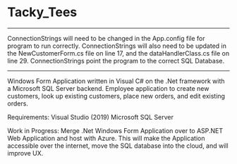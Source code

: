 # Tacky_Tees

******************************************************************************************************************************************
ConnectionStrings will need to be changed in the App.config file for program to run correctly. 
ConnectionStrings will also need to be updated in the NewCustomerForm.cs file on line 17, and the dataHandlerClass.cs file on line 29.
ConnectionStrings point the program to the correct SQL Database.
******************************************************************************************************************************************

Windows Form Application written in Visual C# on the .Net framework with a Microsoft SQL Server backend.
Employee application to create new customers, look up existing customers, place new orders, and edit existing orders.

Requirements: 
  Visual Studio (2019)
  Microsoft SQL Server
  
Work in Progress:
Merge .Net Windows Form Application over to ASP.NET Web Application and host with Azure. This will make the Application accessible over the internet,
move the SQL database into the cloud, and will improve UX.

